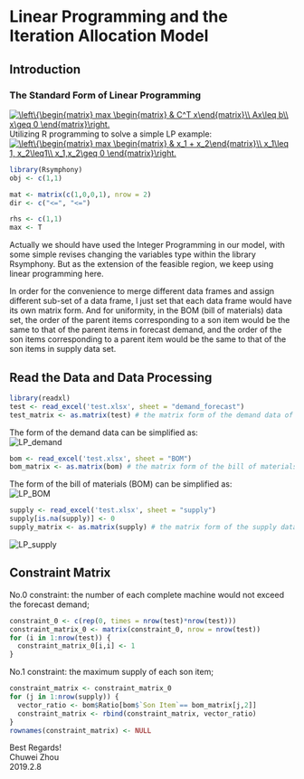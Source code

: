 # Linear Programming and the Iteration Allocation Model                
## Introduction                 
### The Standard Form of Linear Programming               
<a href="https://www.codecogs.com/eqnedit.php?latex=\left\{\begin{matrix}&space;max&space;\begin{matrix}&space;&&space;C^T&space;x\end{matrix}\\&space;Ax\leq&space;b\\&space;x\geq&space;0&space;\end{matrix}\right." target="_blank"><img src="https://latex.codecogs.com/gif.latex?\left\{\begin{matrix}&space;max&space;\begin{matrix}&space;&&space;C^T&space;x\end{matrix}\\&space;Ax\leq&space;b\\&space;x\geq&space;0&space;\end{matrix}\right." title="\left\{\begin{matrix} max \begin{matrix} & C^T x\end{matrix}\\ Ax\leq b\\ x\geq 0 \end{matrix}\right." /></a>            
Utilizing R programming to solve a simple LP example:              
<a href="https://www.codecogs.com/eqnedit.php?latex=\left\{\begin{matrix}&space;max&space;\begin{matrix}&space;&&space;x_1&space;&plus;&space;x_2\end{matrix}\\&space;x_1\leq&space;1,&space;x_2\leq1\\&space;x_1,x_2\geq&space;0&space;\end{matrix}\right." target="_blank"><img src="https://latex.codecogs.com/gif.latex?\left\{\begin{matrix}&space;max&space;\begin{matrix}&space;&&space;x_1&space;&plus;&space;x_2\end{matrix}\\&space;x_1\leq&space;1,&space;x_2\leq1\\&space;x_1,x_2\geq&space;0&space;\end{matrix}\right." title="\left\{\begin{matrix} max \begin{matrix} & x_1 + x_2\end{matrix}\\ x_1\leq 1, x_2\leq1\\ x_1,x_2\geq 0 \end{matrix}\right." /></a>                
```r
library(Rsymphony)
obj <- c(1,1)

mat <- matrix(c(1,0,0,1), nrow = 2) 
dir <- c("<=", "<=")

rhs <- c(1,1)
max <- T
```
Actually we should have used the Integer Programming in our model, with some simple revises changing the variables type within the library Rsymphony. But as the extension of the feasible region, we keep using linear programming here.               
                      
                      
In order for the convenience to merge different data frames and assign different sub-set of a data frame, I just set that each data frame would have its own matrix form. And for uniformity, in the BOM (bill of materials) data set, the order of the parent items corresponding to a son item would be the same to that of the parent items in forecast demand, and the order of the son items corresponding to a parent item would be the same to that of the son items in supply data set.           
               
## Read the Data and Data Processing               
```r
library(readxl)
test <- read_excel('test.xlsx', sheet = "demand_forecast")
test_matrix <- as.matrix(test) # the matrix form of the demand data of the parent items
```                
The form of the demand data can be simplified as:                     
![LP_demand](https://github.com/zhouchw5/Course_study_uk.github.io/blob/master/LP_demand.png)                  
```r
bom <- read_excel('test.xlsx', sheet = "BOM")
bom_matrix <- as.matrix(bom) # the matrix form of the bill of materials
```
The form of the bill of materials (BOM) can be simplified as:              
![LP_BOM](https://github.com/zhouchw5/Course_study_uk.github.io/blob/master/LP_BOM%E5%9B%BE%E7%89%871.png)                  
                    
```r
supply <- read_excel('test.xlsx', sheet = "supply")
supply[is.na(supply)] <- 0
supply_matrix <- as.matrix(supply) # the matrix form of the supply data set
```
![LP_supply](https://github.com/zhouchw5/Course_study_uk.github.io/blob/master/LP_supply.png)                   
                
## Constraint Matrix          

No.0 constraint: the number of each complete machine would not exceed the forecast demand;      
```r
constraint_0 <- c(rep(0, times = nrow(test)*nrow(test)))
constraint_matrix_0 <- matrix(constraint_0, nrow = nrow(test))
for (i in 1:nrow(test)) {
  constraint_matrix_0[i,i] <- 1
}
```
No.1 constraint: the maximum supply of each son item;
```r
constraint_matrix <- constraint_matrix_0
for (j in 1:nrow(supply)) {
  vector_ratio <- bom$Ratio[bom$`Son Item`== bom_matrix[j,2]]
  constraint_matrix <- rbind(constraint_matrix, vector_ratio)
}
rownames(constraint_matrix) <- NULL
```
                     
Best Regards!                              
Chuwei Zhou                
2019.2.8                  
